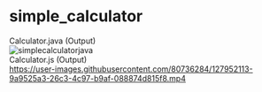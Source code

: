 # simple_calculator
Calculator.java (Output)<br>
![simplecalculatorjava](https://user-images.githubusercontent.com/80736284/127903284-b6ce4510-5100-4242-9dd9-18402d4fcae3.JPG)<br>
Calculator.js (Output)<br>
https://user-images.githubusercontent.com/80736284/127952113-9a9525a3-26c3-4c97-b9af-088874d815f8.mp4<br>


